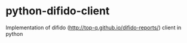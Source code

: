 # python-difido-client
Implementation of difido (http://top-q.github.io/difido-reports/) client in python
